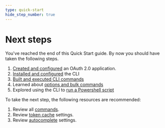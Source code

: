 ```yaml
---
type: quick-start
hide_step_number: true
---
```


# Next steps

You've reached the end of this Quick Start guide. By now you should have taken
the following steps.

1. [Created and configured][one]
   an OAuth 2.0 application.
2. [Installed and configured][two]
   the CLI
   <!--alex ignore executed-->
3. [Built and executed CLI commands][three]
4. Learned about [options and bulk commands][four]
5. Explored using the CLI to [run a Powershell script][five]

To take the next step, the following resources are recommended:

1. Review all [commands][commands].
2. Review [token cache][cache] settings.
3. Review [autocomplete][ac] settings.

[one]: g://cli/quick-start/create-oauth-app/
[two]: g://cli/quick-start/install-and-configure/
[three]: g://cli/quick-start/build-commands-help/
[four]: g://cli/quick-start/options-and-bulk-commands/
[five]: g://cli/quick-start/powershell-script-templates/
[cache]: https://github.com/box/boxcli/blob/master/docs/configure.md#box-configureenvironmentsupdate-name
[ac]: https://github.com/box/boxcli/blob/master/docs/autocomplete.md
[commands]: https://github.com/box/boxcli#command-topics
